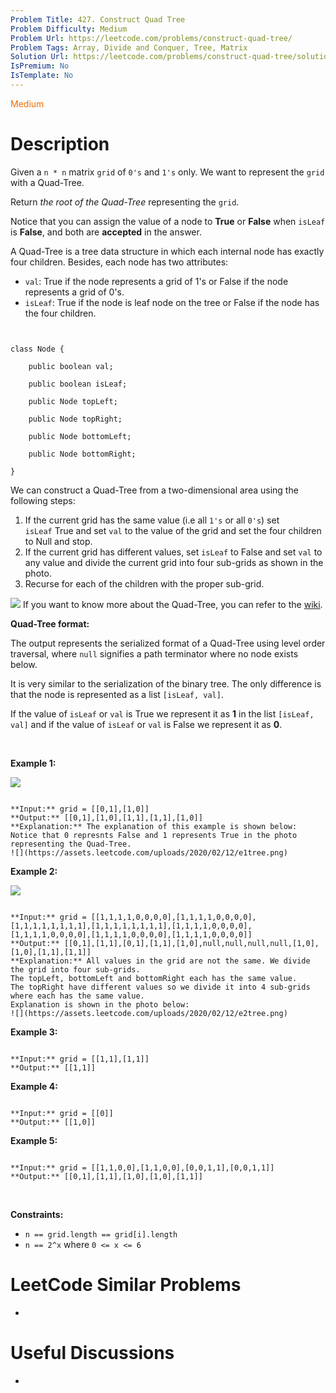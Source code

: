 ```yaml
---
Problem Title: 427. Construct Quad Tree
Problem Difficulty: Medium
Problem Url: https://leetcode.com/problems/construct-quad-tree/
Problem Tags: Array, Divide and Conquer, Tree, Matrix
Solution Url: https://leetcode.com/problems/construct-quad-tree/solution/
IsPremium: No
IsTemplate: No
---
```


<span style="color: rgb(239, 108, 0);">Medium</span>

# Description

Given a `n * n` matrix `grid` of `0's` and `1's` only. We want to represent the `grid` with a Quad-Tree.


Return *the root of the Quad-Tree* representing the `grid`.


Notice that you can assign the value of a node to **True** or **False** when `isLeaf` is **False**, and both are **accepted** in the answer.


A Quad-Tree is a tree data structure in which each internal node has exactly four children. Besides, each node has two attributes:


* `val`: True if the node represents a grid of 1's or False if the node represents a grid of 0's.
* `isLeaf`: True if the node is leaf node on the tree or False if the node has the four children.



```

class Node {
    public boolean val;
    public boolean isLeaf;
    public Node topLeft;
    public Node topRight;
    public Node bottomLeft;
    public Node bottomRight;
}
```

We can construct a Quad-Tree from a two-dimensional area using the following steps:


1. If the current grid has the same value (i.e all `1's` or all `0's`) set `isLeaf` True and set `val` to the value of the grid and set the four children to Null and stop.
2. If the current grid has different values, set `isLeaf` to False and set `val` to any value and divide the current grid into four sub-grids as shown in the photo.
3. Recurse for each of the children with the proper sub-grid.


![](https://assets.leetcode.com/uploads/2020/02/11/new_top.png)
If you want to know more about the Quad-Tree, you can refer to the [wiki](https://en.wikipedia.org/wiki/Quadtree).


**Quad-Tree format:**


The output represents the serialized format of a Quad-Tree using level order traversal, where `null` signifies a path terminator where no node exists below.


It is very similar to the serialization of the binary tree. The only difference is that the node is represented as a list `[isLeaf, val]`.


If the value of `isLeaf` or `val` is True we represent it as **1** in the list `[isLeaf, val]` and if the value of `isLeaf` or `val` is False we represent it as **0**.


 


**Example 1:**


![](https://assets.leetcode.com/uploads/2020/02/11/grid1.png)

```

**Input:** grid = [[0,1],[1,0]]
**Output:** [[0,1],[1,0],[1,1],[1,1],[1,0]]
**Explanation:** The explanation of this example is shown below:
Notice that 0 represnts False and 1 represents True in the photo representing the Quad-Tree.
![](https://assets.leetcode.com/uploads/2020/02/12/e1tree.png)

```

**Example 2:**


![](https://assets.leetcode.com/uploads/2020/02/12/e2mat.png)



```

**Input:** grid = [[1,1,1,1,0,0,0,0],[1,1,1,1,0,0,0,0],[1,1,1,1,1,1,1,1],[1,1,1,1,1,1,1,1],[1,1,1,1,0,0,0,0],[1,1,1,1,0,0,0,0],[1,1,1,1,0,0,0,0],[1,1,1,1,0,0,0,0]]
**Output:** [[0,1],[1,1],[0,1],[1,1],[1,0],null,null,null,null,[1,0],[1,0],[1,1],[1,1]]
**Explanation:** All values in the grid are not the same. We divide the grid into four sub-grids.
The topLeft, bottomLeft and bottomRight each has the same value.
The topRight have different values so we divide it into 4 sub-grids where each has the same value.
Explanation is shown in the photo below:
![](https://assets.leetcode.com/uploads/2020/02/12/e2tree.png)

```

**Example 3:**



```

**Input:** grid = [[1,1],[1,1]]
**Output:** [[1,1]]

```

**Example 4:**



```

**Input:** grid = [[0]]
**Output:** [[1,0]]

```

**Example 5:**



```

**Input:** grid = [[1,1,0,0],[1,1,0,0],[0,0,1,1],[0,0,1,1]]
**Output:** [[0,1],[1,1],[1,0],[1,0],[1,1]]

```

 


**Constraints:**


* `n == grid.length == grid[i].length`
* `n == 2^x` where `0 <= x <= 6`




# LeetCode Similar Problems

- []()

# Useful Discussions

- []()
